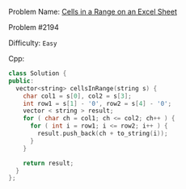 Problem Name: [Cells in a Range on an Excel Sheet](https://leetcode.com/problems/cells-in-a-range-on-an-excel-sheet/description/)

Problem #2194

Difficulty: `Easy`

Cpp:

```cpp
class Solution {
public:
  vector<string> cellsInRange(string s) {
    char col1 = s[0], col2 = s[3];
    int row1 = s[1] - '0', row2 = s[4] - '0';
    vector < string > result;
    for ( char ch = col1; ch <= col2; ch++ ) {
      for ( int i = row1; i <= row2; i++ ) {
        result.push_back(ch + to_string(i));
      }
    }

    return result;
  }
};
```
